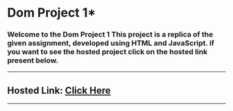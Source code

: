 # Dom Project 1*

### Welcome to the Dom Project 1 This project is a replica of the given assignment, developed using HTML and JavaScript. if you want to see the hosted project click on the hosted link present below.
---

## Hosted Link: [Click Here](https://ayushagrawal2806.github.io/Bharat-Petroleum/)
---
